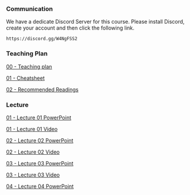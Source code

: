 ### Communication

We have a dedicate Discord Server for this course.
Please install Discord, create your account and then click the following link.

```
https://discord.gg/W4NgFSS2
```

### Teaching Plan

[00 - Teaching plan](https://drive.google.com/file/d/1bq2cXKbu7wsHsC0r4OQPqJQoOEoNLRQy/view?usp=sharing)

[01 - Cheatsheet](https://ctihe-my.sharepoint.com/:b:/g/personal/garrickho_tutor_hkct_edu_hk/EcBa1PlvHdRJomftVNPElzMBAf3dKBTNx9fbGeyyugdSvw?e=b9WZ5B)

[02 - Recommended Readings](https://ctihe-my.sharepoint.com/:b:/g/personal/garrickho_tutor_hkct_edu_hk/EQoBxTGmvLpJvFhktfaTfXUBWTO7yzjE1ZolFWIBTgFm6g?e=oOrzDG)

### Lecture

[01 - Lecture 01 PowerPoint](https://ctihe-my.sharepoint.com/:b:/g/personal/garrickho_tutor_hkct_edu_hk/ESZrt66IB4xIs8bCXT9FIzoBNn_OLdUtfloGJcjknlrroQ)

[01 - Lecture 01 Video](https://ctihe-my.sharepoint.com/:v:/g/personal/garrickho_tutor_hkct_edu_hk/EWdq9sqmZAFOgc-cG4oWrN8BzbTWCJLicXNTcGaALpLLrA?e=fqzu3D)

[02 - Lecture 02 PowerPoint](https://ctihe-my.sharepoint.com/:b:/g/personal/garrickho_tutor_hkct_edu_hk/ETK6EOf_rQ1DirSKlGXsYbcBF_YxGiVbzJCV8glQsAfe2w)

[02 - Lecture 02 Video](https://ctihe-my.sharepoint.com/:v:/g/personal/garrickho_tutor_hkct_edu_hk/EduAyDlYUI1HlOxpXnBChDwB1yjqCTzfZhtAdjIlgOUPUQ?e=NChNVc)

[03 - Lecture 03 PowerPoint](https://ctihe-my.sharepoint.com/:b:/g/personal/garrickho_tutor_hkct_edu_hk/ETcqPOB4MzNAnRNHL6xajo0BE-S_OH0CzYIN2tXUE71WvQ)

[03 - Lecture 03 Video](https://ctihe-my.sharepoint.com/:v:/g/personal/garrickho_tutor_hkct_edu_hk/ESMgYec3_JhAkVJp9GhdZE0BYM5kQ78_2khF9Zc4ImOBrA?e=QWWCnK)

[04 - Lecture 04 PowerPoint]( https://ctihe-my.sharepoint.com/:b:/g/personal/garrickho_tutor_hkct_edu_hk/EWZGVT9Ja5RHo9omcZrUtvMBpi_tg-phaq6Lv0bSIRb0FQ?e=0837AR )
